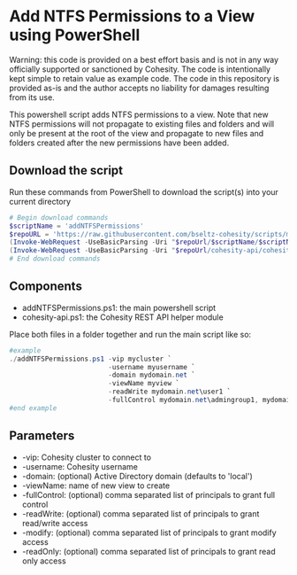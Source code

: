 # Add NTFS Permissions to a View using PowerShell

Warning: this code is provided on a best effort basis and is not in any way officially supported or sanctioned by Cohesity. The code is intentionally kept simple to retain value as example code. The code in this repository is provided as-is and the author accepts no liability for damages resulting from its use.

This powershell script adds NTFS permissions to a view. Note that new NTFS permissions will not propagate to existing files and folders and will only be present at the root of the view and propagate to new files and folders created after the new permissions have been added.

## Download the script

Run these commands from PowerShell to download the script(s) into your current directory

```powershell
# Begin download commands
$scriptName = 'addNTFSPermissions'
$repoURL = 'https://raw.githubusercontent.com/bseltz-cohesity/scripts/master/powershell'
(Invoke-WebRequest -UseBasicParsing -Uri "$repoUrl/$scriptName/$scriptName.ps1").content | Out-File "$scriptName.ps1"; (Get-Content "$scriptName.ps1") | Set-Content "$scriptName.ps1"
(Invoke-WebRequest -UseBasicParsing -Uri "$repoUrl/cohesity-api/cohesity-api.ps1").content | Out-File cohesity-api.ps1; (Get-Content cohesity-api.ps1) | Set-Content cohesity-api.ps1
# End download commands
```

## Components

* addNTFSPermissions.ps1: the main powershell script
* cohesity-api.ps1: the Cohesity REST API helper module

Place both files in a folder together and run the main script like so:

```powershell
#example
./addNTFSPermissions.ps1 -vip mycluster `
                         -username myusername `
                         -domain mydomain.net `
                         -viewName myview `
                         -readWrite mydomain.net\user1 `
                         -fullControl mydomain.net\admingroup1, mydomain.net\admingroup2
#end example
```

## Parameters

* -vip: Cohesity cluster to connect to
* -username: Cohesity username
* -domain: (optional) Active Directory domain (defaults to 'local')
* -viewName: name of new view to create
* -fullControl: (optional) comma separated list of principals to grant full control
* -readWrite: (optional) comma separated list of principals to grant read/write access
* -modify: (optional) comma separated list of principals to grant modify access
* -readOnly: (optional) comma separated list of principals to grant read only access
